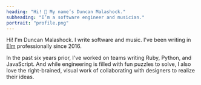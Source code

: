 ```yaml
---
heading: "Hi! 👋 My name’s Duncan Malashock."
subheading: "I’m a software engineer and musician."
portrait: "profile.png"
---
```


Hi! I'm Duncan Malashock. I write software and music.
I've been writing in [Elm](https://elm-lang.org) professionally since 2016.

In the past six years prior, I've worked on teams writing Ruby, Python, and JavaScript. And while engineering is filled with fun puzzles to solve, I also love the right-brained, visual work of collaborating with designers to realize their ideas.